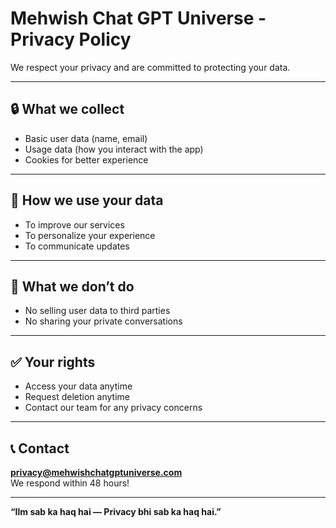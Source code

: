 # Mehwish Chat GPT Universe - Privacy Policy

We respect your privacy and are committed to protecting your data.  

---

## 🔒 What we collect

- Basic user data (name, email)
- Usage data (how you interact with the app)
- Cookies for better experience

---

## 📌 How we use your data

- To improve our services
- To personalize your experience
- To communicate updates

---

## 🚫 What we don’t do

- No selling user data to third parties
- No sharing your private conversations

---

## ✅ Your rights

- Access your data anytime
- Request deletion anytime
- Contact our team for any privacy concerns

---

## 📞 Contact

**privacy@mehwishchatgptuniverse.com**  
We respond within 48 hours!

---

**“Ilm sab ka haq hai — Privacy bhi sab ka haq hai.”**
